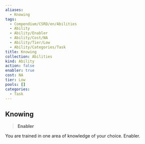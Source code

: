 ```yaml
---
aliases:
  - Knowing
tags:
  - Compendium/CSRD/en/Abilities
  - Ability
  - Ability/Enabler
  - Ability/Cost/NA
  - Ability/Tier/Low
  - Ability/Categories/Task
title: Knowing
collection: Abilities
kind: Ability
action: false
enabler: true
cost: NA
tier: Low
pools: []
categories:
  - Task
---
```

## Knowing  
>**Enabler**
  
You are trained in one area of knowledge of your choice. Enabler.